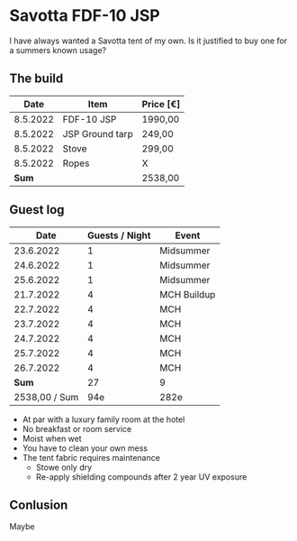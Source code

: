 # Savotta FDF-10 JSP

I have always wanted a Savotta tent of my own. Is it justified to buy one for a summers known usage?

## The build 

| Date     | Item            | Price [€] |
|----------|-----------------|-----------|
| 8.5.2022 | FDF-10 JSP      | 1990,00   |
| 8.5.2022 | JSP Ground tarp | 249,00    |
| 8.5.2022 | Stove           | 299,00    |
| 8.5.2022 | Ropes           | X         |
| **Sum**  |                 | 2538,00   |


## Guest log

| Date          | Guests / Night | Event       |
|---------------|----------------|-------------|
| 23.6.2022     | 1              | Midsummer   |
| 24.6.2022     | 1              | Midsummer   |
| 25.6.2022     | 1              | Midsummer   |
| 21.7.2022     | 4              | MCH Buildup |
| 22.7.2022     | 4              | MCH         |
| 23.7.2022     | 4              | MCH         |
| 24.7.2022     | 4              | MCH         |
| 25.7.2022     | 4              | MCH         |
| 26.7.2022     | 4              | MCH         |
| **Sum**       | 27             | 9 |
 | 2538,00 / Sum | 94e | 282e |

* At par with a luxury family room at the hotel
* No breakfast or room service
* Moist when wet
* You have to clean your own mess
* The tent fabric requires maintenance
  * Stowe only dry
  * Re-apply shielding compounds after 2 year UV exposure

## Conlusion
Maybe
